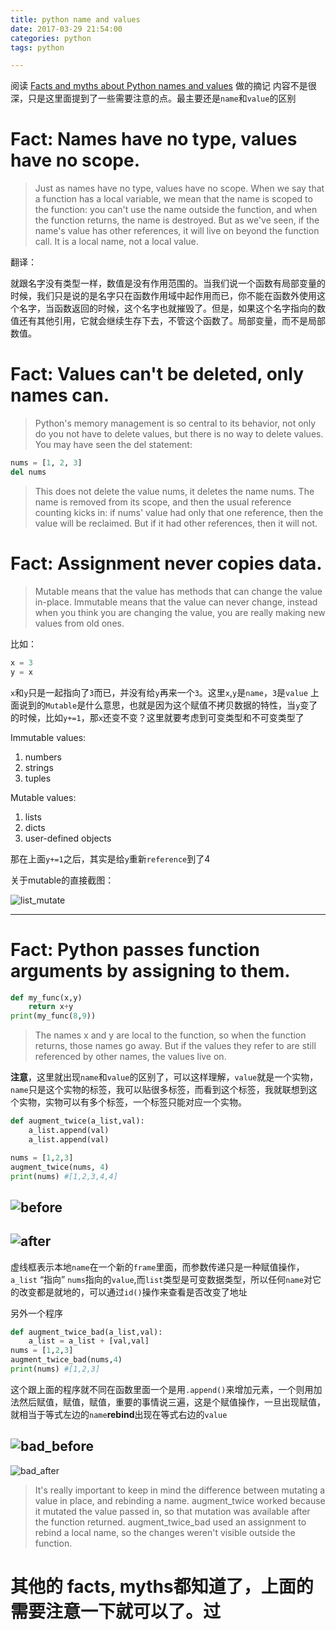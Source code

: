 ```yaml
---
title: python name and values
date: 2017-03-29 21:54:00
categories: python
tags: python

---
```


阅读 [Facts and myths about Python names and values](https://nedbatchelder.com/text/names.html) 做的摘记
内容不是很深，只是这里面提到了一些需要注意的点。最主要还是`name`和`value`的区别
<!-- more -->

# Fact: Names have no type, values have no scope.

>Just as names have no type, values have no scope. When we say that a function has a local variable, we mean that the name is scoped to the function: you can't use the name outside the function, and when the function returns, the name is destroyed. But as we've seen, if the name's value has other references, it will live on beyond the function call. It is a local name, not a local value.

翻译：

就跟名字没有类型一样，数值是没有作用范围的。当我们说一个函数有局部变量的时候，我们只是说的是名字只在函数作用域中起作用而已，你不能在函数外使用这个名字，当函数返回的时候，这个名字也就摧毁了。但是，如果这个名字指向的数值还有其他引用，它就会继续生存下去，不管这个函数了。局部变量，而不是局部数值。

# Fact: Values can't be deleted, only names can.

> Python's memory management is so central to its behavior, not only do you not have to delete values, but there is no way to delete values. You may have seen the del statement:

```python
nums = [1, 2, 3]
del nums
```

> This does not delete the value nums, it deletes the name nums. The name is removed from its scope, and then the usual reference counting kicks in: if nums' value had only that one reference, then the value will be reclaimed. But if it had other references, then it will not.

# Fact: Assignment never copies data.

> Mutable means that the value has methods that can change the value in-place. Immutable means that the value can never change, instead when you think you are changing the value, you are really making new values from old ones.
>

比如：
```python
x = 3
y = x
```
`x`和`y`只是一起指向了`3`而已，并没有给`y`再来一个`3`。这里`x`,`y`是`name`，`3`是`value`
上面说到的`Mutable`是什么意思，也就是因为这个赋值不拷贝数据的特性，当`y`变了的时候，比如`y+=1`，那`x`还变不变？这里就要考虑到可变类型和不可变类型了

Immutable values:
1. numbers
2. strings
3. tuples 

Mutable values:
1. lists
2. dicts
3. user-defined objects

那在上面`y+=1`之后，其实是给`y`重新`reference`到了4

关于mutable的直接截图：

![list_mutate](http://onexs3cnv.bkt.clouddn.com/list_mutate_value.png)

---

# Fact: Python passes function arguments by assigning to them.

```python
def my_func(x,y)
	return x+y
print(my_func(8,9))
```

> The names x and y are local to the function, so when the function returns, those names go away. But if the values they refer to are still referenced by other names, the values live on.
>

**注意**，这里就出现`name`和`value`的区别了，可以这样理解，`value`就是一个实物，`name`只是这个实物的标签，我可以贴很多标签，而看到这个标签，我就联想到这个实物，实物可以有多个标签，一个标签只能对应一个实物。

```python
def augment_twice(a_list,val):
	a_list.append(val)
	a_list.append(val)

nums = [1,2,3]
augment_twice(nums, 4)
print(nums) #[1,2,3,4,4]
```

![before](http://onexs3cnv.bkt.clouddn.com/Screen%20Shot%202017-03-29%20at%2010.23.49%20PM.png)
---
![after](http://onexs3cnv.bkt.clouddn.com/Screen%20Shot%202017-03-29%20at%2010.23.55%20PM.png)
---

虚线框表示本地`name`在一个新的`frame`里面，而参数传递只是一种赋值操作，`a_list` “指向” `nums`指向的`value`,而`list`类型是可变数据类型，所以任何`name`对它的改变都是就地的，可以通过`id()`操作来查看是否改变了地址

另外一个程序

```python
def augment_twice_bad(a_list,val):
	a_list = a_list + [val,val]
nums = [1,2,3]
augment_twice_bad(nums,4)
print(nums) #[1,2,3]
```
这个跟上面的程序就不同在函数里面一个是用`.append()`来增加元素，一个则用加法然后赋值，赋值，赋值，重要的事情说三遍，这是个赋值操作，一旦出现赋值，就相当于等式左边的`name`**rebind**出现在等式右边的`value`

![bad_before](http://onexs3cnv.bkt.clouddn.com/Screen%20Shot%202017-03-29%20at%2010.35.39%20PM.png)
---
![bad_after](http://onexs3cnv.bkt.clouddn.com/Screen%20Shot%202017-03-29%20at%2010.35.45%20PM.png)


> It's really important to keep in mind the difference between mutating a value in place, and rebinding a name. augment_twice worked because it mutated the value passed in, so that mutation was available after the function returned. augment_twice_bad used an assignment to rebind a local name, so the changes weren't visible outside the function.
> 


# 其他的 facts, myths都知道了，上面的需要注意一下就可以了。过

